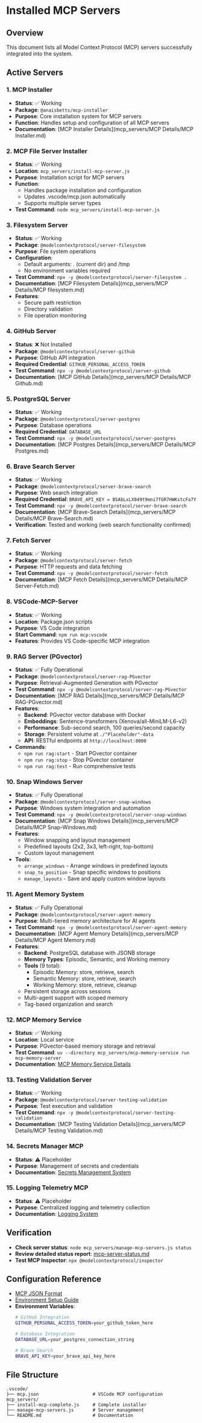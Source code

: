 # Installed MCP Servers

## Overview
This document lists all Model Context Protocol (MCP) servers successfully integrated into the system.

## Active Servers

### 1. MCP Installer
- **Status**: ✅ Working
- **Package**: `@anaisbetts/mcp-installer`
- **Purpose**: Core installation system for MCP servers
- **Function**: Handles setup and configuration of all MCP servers
- **Documentation**: [MCP Installer Details](mcp_servers/MCP Details/MCP Installer.md)

### 2. MCP File Server Installer
- **Status**: ✅ Working
- **Location**: `mcp_servers/install-mcp-server.js`
- **Purpose**: Installation script for MCP servers
- **Function**: 
  - Handles package installation and configuration
  - Updates .vscode/mcp.json automatically
  - Supports multiple server types
- **Test Command**: `node mcp_servers/install-mcp-server.js`

### 3. Filesystem Server
- **Status**: ✅ Working
- **Package**: `@modelcontextprotocol/server-filesystem`
- **Purpose**: File system operations
- **Configuration**: 
  - Default arguments: . (current dir) and /tmp
  - No environment variables required
- **Test Command**: `npx -y @modelcontextprotocol/server-filesystem .`
- **Documentation**: [MCP Filesystem Details](mcp_servers/MCP Details/MCP filesystem.md)
- **Features**:
  - Secure path restriction
  - Directory validation
  - File operation monitoring

### 4. GitHub Server
- **Status**: ❌ Not Installed
- **Package**: `@modelcontextprotocol/server-github`
- **Purpose**: GitHub API integration
- **Required Credential**: `GITHUB_PERSONAL_ACCESS_TOKEN`
- **Test Command**: `npx -y @modelcontextprotocol/server-github`
- **Documentation**: [MCP GitHub Details](mcp_servers/MCP Details/MCP Github.md)

### 5. PostgreSQL Server
- **Status**: ✅ Working
- **Package**: `@modelcontextprotocol/server-postgres`
- **Purpose**: Database operations
- **Required Credential**: `DATABASE_URL`
- **Test Command**: `npx -y @modelcontextprotocol/server-postgres`
- **Documentation**: [MCP Postgres Details](mcp_servers/MCP Details/MCP Postgres.md)

### 6. Brave Search Server
- **Status**: ✅ Working
- **Package**: `@modelcontextprotocol/server-brave-search`
- **Purpose**: Web search integration
- **Required Credential**: `BRAVE_API_KEY = BSAbLxLX849t9mni7fGR7HWKstcFa7Y`
- **Test Command**: `npx -y @modelcontextprotocol/server-brave-search`
- **Documentation**: [MCP Brave-Search Details](mcp_servers/MCP Details/MCP Brave-Search.md)
- **Verification**: Tested and working (web search functionality confirmed)

### 7. Fetch Server
- **Status**: ✅ Working
- **Package**: `@modelcontextprotocol/server-fetch`
- **Purpose**: HTTP requests and data fetching
- **Test Command**: `npx -y @modelcontextprotocol/server-fetch`
- **Documentation**: [MCP Fetch Details](mcp_servers/MCP Details/MCP Server-Fetch.md)

### 8. VSCode-MCP-Server
- **Status**: ✅ Working
- **Location**: Package.json scripts
- **Purpose**: VS Code integration
- **Start Command**: `npm run mcp:vscode`
- **Features**: Provides VS Code-specific MCP integration

### 9. RAG Server (PGvector)
- **Status**: ✅ Fully Operational
- **Package**: `@modelcontextprotocol/server-rag-PGvector`
- **Purpose**: Retrieval-Augmented Generation with PGvector
- **Test Command**: `npx -y @modelcontextprotocol/server-rag-PGvector`
- **Documentation**: [MCP RAG Details](mcp_servers/MCP Details/MCP RAG-PGvector.md)
- **Features**:
  - **Backend**: PGvector vector database with Docker
  - **Embeddings**: Sentence-transformers (Xenova/all-MiniLM-L6-v2)
  - **Performance**: Sub-second search, 100 queries/second capacity
  - **Storage**: Persistent volume at `./"Placeholder"-data`
  - **API**: RESTful endpoints at `http://localhost:8000`
- **Commands**:
  - `npm run rag:start` - Start PGvector container
  - `npm run rag:stop` - Stop PGvector container
  - `npm run rag:test` - Run comprehensive tests

### 10. Snap Windows Server
- **Status**: ✅ Fully Operational
- **Package**: `@modelcontextprotocol/server-snap-windows`
- **Purpose**: Windows system integration and automation
- **Test Command**: `npx -y @modelcontextprotocol/server-snap-windows`
- **Documentation**: [MCP Snap Windows Details](mcp_servers/MCP Details/MCP Snap-Windows.md)
- **Features**:
  - Window snapping and layout management
  - Predefined layouts (2x2, 3x3, left-right, top-bottom)
  - Custom layout management
- **Tools**:
  - `arrange_windows` - Arrange windows in predefined layouts
  - `snap_to_position` - Snap specific windows to positions
  - `manage_layouts` - Save and apply custom window layouts

### 11. Agent Memory System
- **Status**: ✅ Fully Operational
- **Package**: `@modelcontextprotocol/server-agent-memory`
- **Purpose**: Multi-tiered memory architecture for AI agents
- **Test Command**: `npx -y @modelcontextprotocol/server-agent-memory`
- **Documentation**: [MCP Agent Memory Details](mcp_servers/MCP Details/MCP Agent Memory.md)
- **Features**:
  - **Backend**: PostgreSQL database with JSONB storage
  - **Memory Types**: Episodic, Semantic, and Working memory
  - **Tools** (9 total):
    - Episodic Memory: store, retrieve, search
    - Semantic Memory: store, retrieve, search
    - Working Memory: store, retrieve, cleanup
  - Persistent storage across sessions
  - Multi-agent support with scoped memory
  - Tag-based organization and search

### 12. MCP Memory Service
- **Status**: ✅ Working
- **Location**: Local service
- **Purpose**: PGvector-based memory storage and retrieval
- **Test Command**: `uv --directory mcp_servers/mcp-memory-service run mcp-memory-server`
- **Documentation**: [MCP Memory Service Details](mcp_servers/mcp-memory-service/README.md)

### 13. Testing Validation Server
- **Status**: ✅ Working
- **Package**: `@modelcontextprotocol/server-testing-validation`
- **Purpose**: Test execution and validation
- **Test Command**: `npx -y @modelcontextprotocol/server-testing-validation`
- **Documentation**: [MCP Testing Validation Details](mcp_servers/MCP Details/MCP Testing Validation.md)

### 14. Secrets Manager MCP
- **Status**: ⚠️ Placeholder
- **Purpose**: Management of secrets and credentials
- **Documentation**: [Secrets Management System](Docs/Systems_Descriptions/Secrets_Credentials_Management.md)

### 15. Logging Telemetry MCP
- **Status**: ⚠️ Placeholder
- **Purpose**: Centralized logging and telemetry collection
- **Documentation**: [Logging System](Docs/Systems_Descriptions/Logging_Telemetry.md)

## Verification
- **Check server status**: `node mcp_servers/manage-mcp-servers.js status`
- **Review detailed status report**: [mcp-server-status.md](mcp_servers/mcp-server-status.md)
- **Test MCP Inspector**: `npx @modelcontextprotocol/inspector`

## Configuration Reference
- [MCP JSON Format](.vscode/mcp.json)
- [Environment Setup Guide](PODMAN_SETUP.md)
- **Environment Variables**:
  ```bash
  # GitHub Integration
  GITHUB_PERSONAL_ACCESS_TOKEN=your_github_token_here
  
  # Database Integration
  DATABASE_URL=your_postgres_connection_string
  
  # Brave Search
  BRAVE_API_KEY=your_brave_api_key_here
  ```

## File Structure
```
.vscode/
├── mcp.json                    # VSCode MCP configuration
mcp_servers/
├── install-mcp-complete.js     # Complete installer
├── manage-mcp-servers.js       # Server management
└── README.md                   # Documentation
